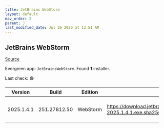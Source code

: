 ```yaml
---
title: JetBrains WebStorm
layout: default
nav_order: 2
parent: J
last_modified_date: Jul 26 2025 at 12:51 AM
---
```


## JetBrains WebStorm

[Source](https://www.jetbrains.com/webstorm)

Evergreen app: `JetBrainsWebStorm`. Found **1** installer.

Last check: 🟢

| Version    | Build        | Edition  | Sha256                                                                 | Date      | Size      | Type | URI                                                                                                                                |
| ---------- | ------------ | -------- | ---------------------------------------------------------------------- | --------- | --------- | ---- | ---------------------------------------------------------------------------------------------------------------------------------- |
| 2025.1.4.1 | 251.27812.50 | WebStorm | https://download.jetbrains.com/webstorm/WebStorm-2025.1.4.1.exe.sha256 | 25/7/2025 | 816291672 | exe  | [https://download.jetbrains.com/webstorm/WebStorm-2025.1.4.1.exe](https://download.jetbrains.com/webstorm/WebStorm-2025.1.4.1.exe) |
